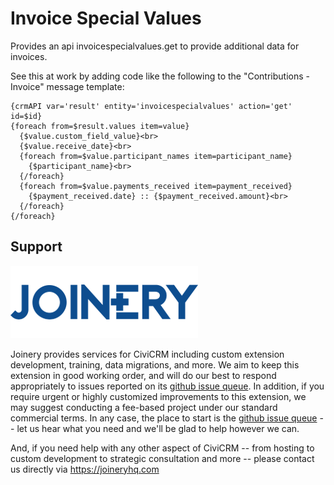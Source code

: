 # Invoice Special Values

Provides an api invoicespecialvalues.get to provide additional data for invoices.

See this at work by adding code like the following to the "Contributions - Invoice" message template:

```
{crmAPI var='result' entity='invoicespecialvalues' action='get' id=$id}
{foreach from=$result.values item=value}
  {$value.custom_field_value}<br>
  {$value.receive_date}<br>
  {foreach from=$value.participant_names item=participant_name}
    {$participant_name}<br>
  {/foreach}
  {foreach from=$value.payments_received item=payment_received}
    {$payment_received.date} :: {$payment_received.amount}<br>
  {/foreach}
{/foreach}
```

## Support
![screenshot](/images/joinery-logo.png)

Joinery provides services for CiviCRM including custom extension development, training, data migrations, and more. We aim to keep this extension in good working order, and will do our best to respond appropriately to issues reported on its [github issue queue](https://github.com/JoineryHQ/com.joineryhq.invoicespecialvalues/issues). In addition, if you require urgent or highly customized improvements to this extension, we may suggest conducting a fee-based project under our standard commercial terms.  In any case, the place to start is the [github issue queue](https://github.com/JoineryHQ/com.joineryhq.invoicespecialvalues/issues) -- let us hear what you need and we'll be glad to help however we can.

And, if you need help with any other aspect of CiviCRM -- from hosting to custom development to strategic consultation and more -- please contact us directly via https://joineryhq.com
